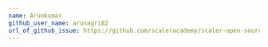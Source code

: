 ```yaml
---
name: Arunkumar
github_user_name: arunagri82
url_of_github_issue: https://github.com/scaleracademy/scaler-open-source-september-challenge/issues/1010
---
```

